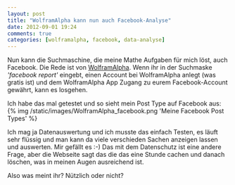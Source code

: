 ```yaml
---
layout: post
title: "WolframAlpha kann nun auch Facebook-Analyse"
date: 2012-09-01 19:24
comments: true
categories: [wolframalpha, facebook, data-analyse]
---
```

Nun kann die Suchmaschine, die meine Mathe Aufgaben für mich löst, auch Facebook. Die Rede ist von [WolframAlpha](http://www.wolframalpha.com/). Wenn ihr in der Suchmaske *'facebook report'* eingebt,
einen Account bei WolframAlpha anlegt (was gratis ist) und dem WolframAlpha App Zugang zu eurem Facebook-Account gewährt, kann es losgehen.

Ich habe das mal getestet und so sieht mein Post Type auf Facebook aus:
{% img /static/images/WolframAlpha_facebook.png 'Meine Facebook Post Types' %}

Ich mag ja Datenauswertung und ich musste das einfach Testen, es läuft sehr flüssig und man kann da viele verschieden Sachen anzeigen lassen und auswerten.
Mir gefällt es :-) Das mit dem Datenschutz ist eine andere Frage, aber die Webseite sagt das die das eine Stunde cachen und danach löschen, was in meinen Augen ausreichend ist.

Also was meint ihr? Nützlich oder nicht?
